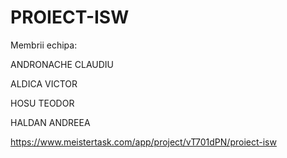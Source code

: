 # PROIECT-ISW

Membrii echipa:

ANDRONACHE CLAUDIU

ALDICA VICTOR

HOSU TEODOR

HALDAN ANDREEA

https://www.meistertask.com/app/project/vT701dPN/proiect-isw
